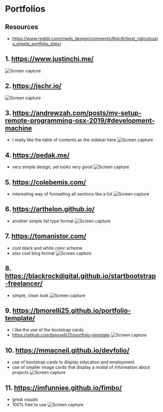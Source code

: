 # Portfolios

## Resources
* https://www.reddit.com/r/web_design/comments/6glc6i/best_ridiculously_simple_portfolio_sites/

## 1. https://www.justinchi.me/
![Screen capture](img/1.png)

## 2. https://jschr.io/
![Screen capture](img/2.png)

## 3. https://andrewzah.com/posts/my-setup-remote-programming-osx-2019/#development-machine
* I really like the table of contents as the sidebar here
![Screen capture](img/3.png)

## 4. https://pedak.me/
* very simple design, yet looks very good
![Screen capture](/img/4.png)

## 5. https://colebemis.com/
* interesting way of formatting all sections like a list
![Screen capture](img/5.png)

## 6. https://arthelon.github.io/
* another simple list type format
![Screen capture](img/6.png)

## 7. https://tomanistor.com/
* cool black and white color scheme
* also cool blog format
![Screen capture](img/7.png)

## 8. https://blackrockdigital.github.io/startbootstrap-freelancer/
* simple, clean look
![Screen capture](img/8.png)

## 9. https://bmorelli25.github.io/portfolio-template/
* I like the use of the bootstrap cards.
* https://github.com/bmorelli25/portfolio-template
![Screen capture](img/9.png)

## 10. https://mmacneil.github.io/devfolio/
* use of bootstrap cards to display education and employment
* use of smaller image cards that display a modal of information about projects
![Screen capture](img/10.png)

## 11. https://imfunniee.github.io/fimbo/
* great visuals
* 100% free to use
![Screen capture](img/11.png)

























<!-- eof -->
